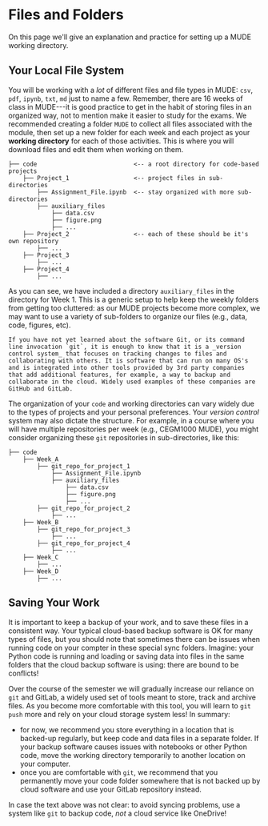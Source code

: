 # Files and Folders

On this page we'll give an explanation and practice for setting up a MUDE working directory.

## Your Local File System

You will be working with a _lot_ of different files and file types in MUDE: `csv`, `pdf`, `ipynb`, `txt`, `md` just to name a few. Remember, there are 16 weeks of class in MUDE---it is good practice to get in the habit of storing files in an organized way, not to mention make it easier to study for the exams. We recommended creating a folder `MUDE` to collect all files associated with the module, then set up a new folder for each week and each project as your **working directory** for each of those activities. This is where you will download files and edit them when working on them. 


```none
├── code                           <-- a root directory for code-based projects
    ├── Project_1                  <-- project files in sub-directories
        ├── Assignment_File.ipynb  <-- stay organized with more sub-directories
        ├── auxiliary_files
            ├── data.csv
            ├── figure.png
            ├── ...
    ├── Project_2                  <-- each of these should be it's own repository
        ├── ...
    ├── Project_3
        ├── ...
    ├── Project_4
        ├── ...
```

As you can see, we have included a directory `auxiliary_files` in the directory for Week 1. This is a generic setup to help keep the weekly folders from getting too cluttered: as our MUDE projects become more complex, we may want to use a variety of sub-folders to organize our files (e.g., data, code, figures, etc).

```{tip}
If you have not yet learned about the software Git, or its command line invocation `git`, it is enough to know that it is a _version control system_ that focuses on tracking changes to files and collaborating with others. It is software that can run on many OS's and is integrated into other tools provided by 3rd party companies that add additional features, for example, a way to backup and collaborate in the cloud. Widely used examples of these companies are GitHub and GitLab.
```

The organization of your `code` and working directories can vary widely due to the types of projects and your personal preferences. Your _version control_ system may also dictate the structure. For example, in a course where you will have multiple repositories per week (e.g., CEGM1000 MUDE), you might consider organizing these `git` repositories in sub-directories, like this:

```none
├── code
    ├── Week_A
        ├── git_repo_for_project_1
            ├── Assignment_File.ipynb
            ├── auxiliary_files
                ├── data.csv
                ├── figure.png
                ├── ...
        ├── git_repo_for_project_2
            ├── ...
    ├── Week_B
        ├── git_repo_for_project_3
            ├── ...
        ├── git_repo_for_project_4
            ├── ...
    ├── Week_C
        ├── ...
    ├── Week_D
        ├── ...
```

## Saving Your Work

It is important to keep a backup of your work, and to save these files in a consistent way. Your typical cloud-based backup software is OK for many types of files, but you should note that sometimes there can be issues when running code on your compter in these special sync folders. Imagine: your Python code is running and loading or saving data into files in the same folders that the cloud backup software is using: there are bound to be conflicts!

Over the course of the semester we will gradually increase our reliance on `git` and GitLab, a widely used set of tools meant to store, track and archive files. As you become more comfortable with this tool, you will learn to `git push` more and rely on your cloud storage system less! In summary:
* for now, we recommend you store everything in a location that is backed-up regularly, but keep code and data files in a separate folder. If your backup software causes issues with notebooks or other Python code, move the working directory temporarily to another location on your computer.
* once you are comfortable with `git`, we recommend that you permanently move your code folder somewhere that is not backed up by cloud software and use your GitLab repository instead.

In case the text above was not clear: to avoid syncing problems, use a system like `git` to backup code, _not_ a cloud service like OneDrive!